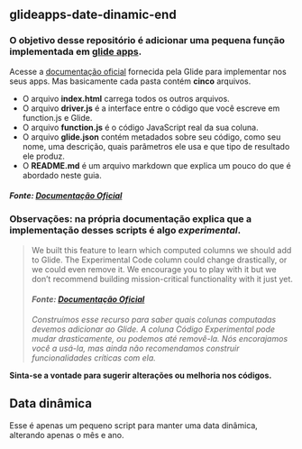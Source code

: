 ## glideapps-date-dinamic-end

### O objetivo desse repositório é adicionar uma pequena função implementada em [glide apps](https://www.glideapps.com/).

Acesse a [documentação oficial](https://docs.glideapps.com/all/topics/computed-columns/primary/experimental-code-column) fornecida pela Glide para implementar nos seus apps. Mas basicamente cada pasta contém **cinco** arquivos.
* O arquivo **index.html** carrega todos os outros arquivos.
* O arquivo **driver.js** é a interface entre o código que você escreve em function.js e Glide.
* O arquivo **function.js** é o código JavaScript real da sua coluna.
* O arquivo **glide.json** contém metadados sobre seu código, como seu nome, uma descrição, quais parâmetros ele usa e que tipo de resultado ele produz.
* O **README.md** é um arquivo markdown que explica um pouco do que é abordado neste guia.

#### _Fonte: [Documentação Oficial](https://docs.glideapps.com/all/topics/computed-columns/primary/experimental-code-column)_

### Observações: na própria documentação explica que a implementação desses scripts é algo _experimental_.
> We built this feature to learn which computed columns we should add to Glide. The Experimental Code column could change drastically, or we could even remove it. We encourage you to play with it but we don’t recommend building mission-critical functionality with it just yet.
> #### _Fonte: [Documentação Oficial](https://docs.glideapps.com/all/topics/computed-columns/primary/experimental-code-column)_
> *Construímos esse recurso para saber quais colunas computadas devemos adicionar ao Glide. A coluna Código Experimental pode mudar drasticamente, ou podemos até removê-la. Nós encorajamos você a usá-la, mas ainda não recomendamos construir funcionalidades críticas com ela.*

**Sinta-se a vontade para sugerir alterações ou melhoria nos códigos.**

## Data dinâmica

Esse é apenas um pequeno script para manter uma data dinâmica, alterando apenas o mês e ano.